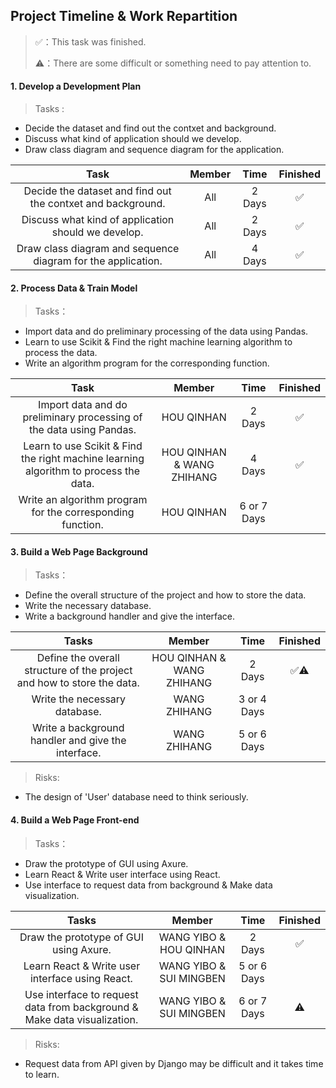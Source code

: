 ## Project Timeline & Work Repartition

> ✅：This task was finished.
>
> ⚠️：There are some difficult or something need to pay attention to.

#### 1. Develop a Development Plan

> Tasks :

- Decide the dataset and find out the contxet and background.
- Discuss what kind of application should we develop.
- Draw class diagram and sequence diagram for the application.

|                             Task                             | Member |  Time  | Finished |
| :----------------------------------------------------------: | :----: | :----: | :------: |
| Decide the dataset and find out the contxet and background.  |  All   | 2 Days |    ✅     |
|     Discuss what kind of application should we develop.      |  All   | 2 Days |    ✅     |
| Draw class diagram and sequence diagram for the application. |  All   | 4 Days |    ✅     |

#### 2. Process Data & Train Model

> Tasks：

- Import data and do preliminary processing of the data using Pandas.
- Learn to use Scikit & Find the right machine learning algorithm to process the data.
- Write an algorithm program for the corresponding function.

|                             Task                             |          Member           |    Time     | Finished |
| :----------------------------------------------------------: | :-----------------------: | :---------: | :------: |
| Import data and do preliminary processing of the data using Pandas. |        HOU QINHAN         |   2 Days    |    ✅     |
| Learn to use Scikit & Find the right machine learning algorithm to process the data. | HOU QINHAN & WANG ZHIHANG |   4 Days    |    ✅     |
|  Write an algorithm program for the corresponding function.  |        HOU QINHAN         | 6 or 7 Days |          |

#### 3. Build a Web Page Background

> Tasks：

- Define the overall structure of the project and how to store the data.
- Write the necessary database.
- Write a background handler and give the interface.

|                            Tasks                             |          Member           |    Time     | Finished |
| :----------------------------------------------------------: | :-----------------------: | :---------: | :------: |
| Define the overall structure of the project and how to store the data. | HOU QINHAN & WANG ZHIHANG |   2 Days    |    ✅⚠️    |
|                Write the necessary database.                 |       WANG ZHIHANG        | 3 or 4 Days |          |
|      Write a background handler and give the interface.      |       WANG ZHIHANG        | 5 or 6 Days |          |

> Risks:

- The design of 'User' database need to think seriously.

#### 4. Build a Web Page Front-end

> Tasks：

- Draw the prototype of GUI using Axure. 
- Learn React & Write user interface using React.
- Use interface to request data from background & Make data visualization.

|                            Tasks                             |         Member          |    Time     | Finished |
| :----------------------------------------------------------: | :---------------------: | :---------: | :------: |
|            Draw the prototype of GUI using Axure.            | WANG YIBO & HOU QINHAN  |   2 Days    |    ✅     |
|       Learn React & Write user interface using React.        | WANG YIBO & SUI MINGBEN | 5 or 6 Days |          |
| Use interface to request data from background & Make data visualization. | WANG YIBO & SUI MINGBEN | 6 or 7 Days |    ⚠️     |

> Risks:

- Request data from API given by Django may be difficult and it takes time to learn.